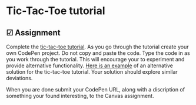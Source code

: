 # Tic-Tac-Toe tutorial

## ☑ Assignment

Complete the [tic-tac-toe tutorial](https://reactjs.org/tutorial/tutorial.html). As you go through the tutorial create your own CodePen project. Do not copy and paste the code. Type the code in as you work through the tutorial. This will encourage your to experiment and provide alternative functionality. [Here is an example](https://codepen.io/leesjensen/pen/MWXOzbQ) of an alternative solution for the tic-tac-toe tutorial. Your solution should explore similar deviations.

When you are done submit your CodePen URL, along with a discription of something your found interesting, to the Canvas assignment.
